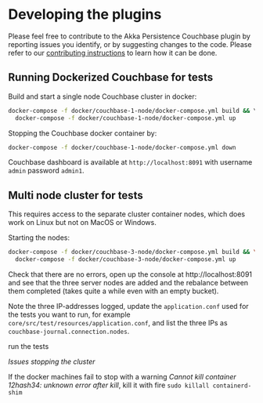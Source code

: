 # Developing the plugins

Please feel free to contribute to the Akka Persistence Couchbase plugin by reporting issues you identify, 
or by suggesting changes to the code. Please refer to our [contributing instructions](https://github.com/akka/akka-persistence-couchbase/blob/master/CONTRIBUTING.md) to learn how it can be done.

## 

## Running Dockerized Couchbase for tests

Build and start a single node Couchbase cluster in docker:
```bash
docker-compose -f docker/couchbase-1-node/docker-compose.yml build && \ 
  docker-compose -f docker/couchbase-1-node/docker-compose.yml up
```

Stopping the Couchbase docker container by:
```bash
docker-compose -f docker/couchbase-1-node/docker-compose.yml down
```

Couchbase dashboard is available at `http://localhost:8091` with username `admin` password `admin1`.

## Multi node cluster for tests

This requires access to the separate cluster container nodes, which does work on Linux but not on MacOS or Windows.

Starting the nodes:

```bash
docker-compose -f docker/couchbase-3-node/docker-compose.yml build && \
  docker-compose -f docker/couchbase-3-node/docker-compose.yml up
```


Check that there are no errors, open up the console at http://localhost:8091 and see that the three server 
nodes are added and the rebalance between them completed (takes quite a while even with an empty bucket).

Note the three IP-addresses logged, update the `application.conf` used for the tests you want to run, for example
`core/src/test/resources/application.conf`, and list the three IPs as `couchbase-journal.connection.nodes`.

run the tests

*Issues stopping the cluster* 

If the docker machines fail to stop with a warning _Cannot kill container 12hash34: unknown error after kill_, 
kill it with fire `sudo killall containerd-shim`